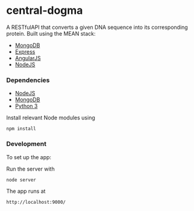 # central-dogma

A RESTfulAPI that converts a given DNA sequence into its corresponding protein. Built using the MEAN stack:

- [MongoDB](https://www.mongodb.org/)
- [Express](http://expressjs.com/)
- [AngularJS](https://angularjs.org/)
- [NodeJS](https://nodejs.org/)

### Dependencies

- [NodeJS](https://nodejs.org/)
- [MongoDB](https://www.mongodb.org/)
- [Python 3](https://www.python.org/)

Install relevant Node modules using

`npm install`

### Development

To set up the app:

Run the server with

`node server`

The app runs at

`http://localhost:9000/`

